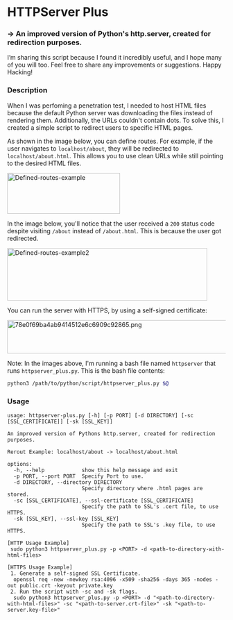 # HTTPServer Plus
### -> An improved version of Python's http.server, created for redirection purposes.
I’m sharing this script because I found it incredibly useful, and I hope many of you will too.
Feel free to share any improvements or suggestions. Happy Hacking!
### Description
When I was perfoming a penetration test, I needed to host HTML files because the default Python server was downloading the files instead of rendering them. Additionally, the URLs couldn't contain dots. To solve this, I created a simple script to redirect users to specific HTML pages.

As shown in the image below, you can define routes. For example, if the user navigates to `localhost/about`, they will be redirected to `localhost/about.html`. This allows you to use clean URLs while still pointing to the desired HTML files.

<img src="https://github.com/user-attachments/assets/afab892a-b772-4f14-a81c-c8b41ef24876" alt="Defined-routes-example" width="260" height="94">

In the image below, you'll notice that the user received a `200` status code despite visiting `/about` instead of `/about.html`. This is because the user got redirected.

<img src="https://github.com/user-attachments/assets/82d52bd5-6b41-4248-af95-df65aa73f4db" alt="Defined-routes-example2" width="461" height="121">

You can run the server with HTTPS, by using a self-signed certificate:

<img src="https://github.com/user-attachments/assets/d61939aa-a1dc-4bcf-bc1c-60952c026b27" alt="78e0f69ba4ab9414512e6c6909c92865.png" width="712" height="77">

Note: In the images above, I'm running a bash file named `httpserver` that runs `httpserver_plus.py`. This is the bash file contents:
```bash
python3 /path/to/python/script/httpserver_plus.py $@
```

### Usage
```
usage: httpserver-plus.py [-h] [-p PORT] [-d DIRECTORY] [-sc [SSL_CERTIFICATE]] [-sk [SSL_KEY]]

An improved version of Pythons http.server, created for redirection purposes.

Rerout Example: localhost/about -> localhost/about.html

options:
  -h, --help            show this help message and exit
  -p PORT, --port PORT  Specify Port to use.
  -d DIRECTORY, --directory DIRECTORY
                        Specify directory where .html pages are stored.
  -sc [SSL_CERTIFICATE], --ssl-certificate [SSL_CERTIFICATE]
                        Specify the path to SSL's .cert file, to use HTTPS.
  -sk [SSL_KEY], --ssl-key [SSL_KEY]
                        Specify the path to SSL's .key file, to use HTTPS.

[HTTP Usage Example]
 sudo python3 httpserver_plus.py -p <PORT> -d <path-to-directory-with-html-files>

[HTTPS Usage Example]
 1. Generate a self-signed SSL Certificate.
  openssl req -new -newkey rsa:4096 -x509 -sha256 -days 365 -nodes -out public.crt -keyout private.key
 2. Run the script with -sc and -sk flags.
  sudo python3 httpserver_plus.py -p <PORT> -d "<path-to-directory-with-html-files>" -sc "<path-to-server.crt-file>" -sk "<path-to-server.key-file>"
```
